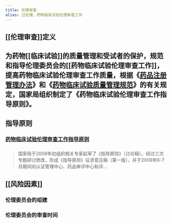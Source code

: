 ```yaml
---
title: 伦理审查
alias: 过伦理，药物临床试验伦理审查工作
---
```


## [[伦理审查]]定义
## 为药物[[临床试验]]的质量管理和受试者的保护，规范和指导伦理委员会的[[药物临床试验伦理审查工作]]，提高药物临床试验伦理审查工作质量，根据《[药品注册管理办法](https:baike.baidu.com/item/%E8%8D%AF%E5%93%81%E6%B3%A8%E5%86%8C%E7%AE%A1%E7%90%86%E5%8A%9E%E6%B3%95/2566520)》和《[药物临床试验质量管理规范](https:baike.baidu.com/item/%E8%8D%AF%E7%89%A9%E4%B8%B4%E5%BA%8A%E8%AF%95%E9%AA%8C%E8%B4%A8%E9%87%8F%E7%AE%A1%E7%90%86%E8%A7%84%E8%8C%83/5482242)》的有关规定，国家局组织制定了《药物临床试验伦理审查工作指导原则》。
## 指导原则
### [药物临床试验伦理审查工作指导原则](https://baike.baidu.com/item/%E8%8D%AF%E7%89%A9%E4%B8%B4%E5%BA%8A%E8%AF%95%E9%AA%8C%E4%BC%A6%E7%90%86%E5%AE%A1%E6%9F%A5%E5%B7%A5%E4%BD%9C%E6%8C%87%E5%AF%BC%E5%8E%9F%E5%88%99/7884594?fr=aladdin)
###
>国家局于2009年初组织相关专家起草了《指导原则》（讨论稿）。经过三次专题研讨修改，形成《指导原则》征求意见稿（第一版），并于2009年6-7月期间向认证管理中心、药品审评中心和评...
## [[风险因素]]
### 伦理委员会的组建
### 伦理委员会的审查时间